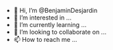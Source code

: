 - 👋 Hi, I’m @BenjaminDesjardin
- 👀 I’m interested in ...
- 🌱 I’m currently learning ...
- 💞️ I’m looking to collaborate on ...
- 📫 How to reach me ...

<!---
BenjaminDesjardin/BenjaminDesjardin is a ✨ special ✨ repository because its `README.md` (this file) appears on your GitHub profile.
You can click the Preview link to take a look at your changes.
--->
